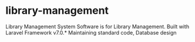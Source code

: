 # library-management
Library Management System Software is for Library Management. Built with Laravel Framework v7.0.* Maintaining standard code, Database design

